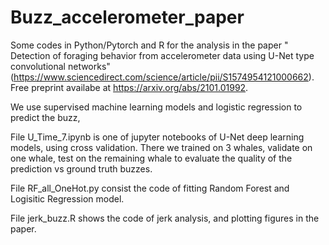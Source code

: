 # Buzz_accelerometer_paper

Some codes in Python/Pytorch and R for the analysis in the paper " Detection of foraging behavior from accelerometer data using U-Net type convolutional networks" (https://www.sciencedirect.com/science/article/pii/S1574954121000662).
Free preprint availabe at https://arxiv.org/abs/2101.01992.

We use supervised machine learning models and logistic regression to predict the buzz,

File U_Time_7.ipynb is one of jupyter notebooks of U-Net deep learning models, using cross validation. 
There we trained on 3 whales, validate on one whale, test on the remaining whale to evaluate
the quality of the prediction vs ground truth buzzes.

File RF_all_OneHot.py consist the code of fitting Random Forest and Logisitic Regression model.

File jerk_buzz.R shows the code of jerk analysis, and plotting figures in the paper.
